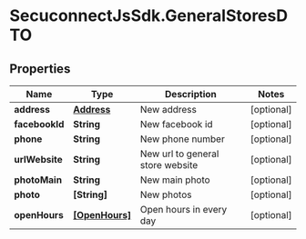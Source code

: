 # SecuconnectJsSdk.GeneralStoresDTO

## Properties
Name | Type | Description | Notes
------------ | ------------- | ------------- | -------------
**address** | [**Address**](Address.md) | New address | [optional] 
**facebookId** | **String** | New facebook id | [optional] 
**phone** | **String** | New phone number | [optional] 
**urlWebsite** | **String** | New url to general store website | [optional] 
**photoMain** | **String** | New main photo | [optional] 
**photo** | **[String]** | New photos | [optional] 
**openHours** | [**[OpenHours]**](OpenHours.md) | Open hours in every day | [optional] 


